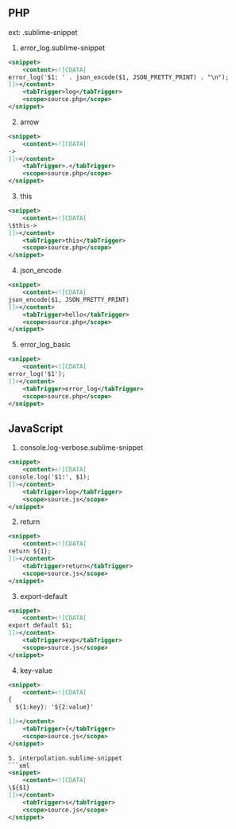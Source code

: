 ## PHP
ext: .sublime-snippet

1. error_log.sublime-snippet

```xml
<snippet>
	<content><![CDATA[
error_log('$1: ' . json_encode($1, JSON_PRETTY_PRINT) . "\n");
]]></content>
	<tabTrigger>log</tabTrigger>
	<scope>source.php</scope>
</snippet>
```

2. arrow
```xml
<snippet>
	<content><![CDATA[
->
]]></content>
	<tabTrigger>.</tabTrigger>
	<scope>source.php</scope>
</snippet>
```

3. this

```xml
<snippet>
	<content><![CDATA[
\$this->
]]></content>
	<tabTrigger>this</tabTrigger>
	<scope>source.php</scope>
</snippet>
```

4. json_encode
```xml
<snippet>
    <content><![CDATA[
json_encode($1, JSON_PRETTY_PRINT)
]]></content>
    <tabTrigger>hello</tabTrigger>
    <scope>source.php</scope>
</snippet>
```

5. error_log_basic
```xml
<snippet>
    <content><![CDATA[
error_log('$1');
]]></content>
    <tabTrigger>error_log</tabTrigger>
    <scope>source.php</scope>
</snippet>
```

## JavaScript
1. console.log-verbose.sublime-snippet
```xml
<snippet>
    <content><![CDATA[
console.log('$1:', $1);
]]></content>
    <tabTrigger>log</tabTrigger>
    <scope>source.js</scope>
</snippet>
```

2. return
```xml
<snippet>
    <content><![CDATA[
return ${1};
]]></content>
    <tabTrigger>return</tabTrigger>
    <scope>source.js</scope>
</snippet>
```

3. export-default
```xml
<snippet>
    <content><![CDATA[
export default $1;
]]></content>
    <tabTrigger>exp</tabTrigger>
    <scope>source.js</scope>
</snippet>
```

4. key-value
```xml
<snippet>
    <content><![CDATA[
{
  ${1:key}: '${2:value}'

]]></content>
    <tabTrigger>{</tabTrigger>
    <scope>source.js</scope>
</snippet>

5. interpolation.sublime-snippet
```xml
<snippet>
    <content><![CDATA[
\${$1}
]]></content>
    <tabTrigger>s</tabTrigger>
    <scope>source.js</scope>
</snippet>
```
